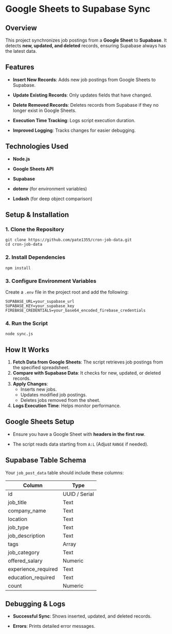 # Google Sheets to Supabase Sync

## Overview

This project synchronizes job postings from a **Google Sheet** to **Supabase**. It detects **new, updated, and deleted** records, ensuring Supabase always has the latest data.

## Features

- **Insert New Records**: Adds new job postings from Google Sheets to Supabase.

- **Update Existing Records**: Only updates fields that have changed.

- **Delete Removed Records**: Deletes records from Supabase if they no longer exist in Google Sheets.

- **Execution Time Tracking**: Logs script execution duration.

- **Improved Logging**: Tracks changes for easier debugging.

## Technologies Used

- **Node.js**

- **Google Sheets API**

- **Supabase**

- **dotenv** (for environment variables)

- **Lodash** (for deep object comparison)

## Setup & Installation

### 1\. Clone the Repository

```
git clone https://github.com/pate1355/cron-job-data.git
cd cron-job-data
```

### 2\. Install Dependencies

```
npm install
```

### 3\. Configure Environment Variables

Create a `.env` file in the project root and add the following:

```
SUPABASE_URL=your_supabase_url
SUPABASE_KEY=your_supabase_key
FIREBASE_CREDENTIALS=your_base64_encoded_firebase_credentials
```

### 4\. Run the Script

```
node sync.js
```

## How It Works

1. **Fetch Data from Google Sheets**: The script retrieves job postings from the specified spreadsheet.
2. **Compare with Supabase Data**: It checks for new, updated, or deleted records.
3. **Apply Changes**:
   - Inserts new jobs.
   - Updates modified job postings.
   - Deletes jobs removed from the sheet.
4. **Logs Execution Time**: Helps monitor performance.

## Google Sheets Setup

- Ensure you have a Google Sheet with **headers in the first row**.

- The script reads data starting from `A:L` (Adjust `RANGE` if needed).

## Supabase Table Schema

Your `job_post_data` table should include these columns:

| Column              | Type          |
| ------------------- | ------------- |
| id                  | UUID / Serial |
| job_title           | Text          |
| company_name        | Text          |
| location            | Text          |
| job_type            | Text          |
| job_description     | Text          |
| tags                | Array         |
| job_category        | Text          |
| offered_salary      | Numeric       |
| experience_required | Text          |
| education_required  | Text          |
| count               | Numeric       |

## Debugging & Logs

- **Successful Sync**: Shows inserted, updated, and deleted records.

- **Errors**: Prints detailed error messages.
